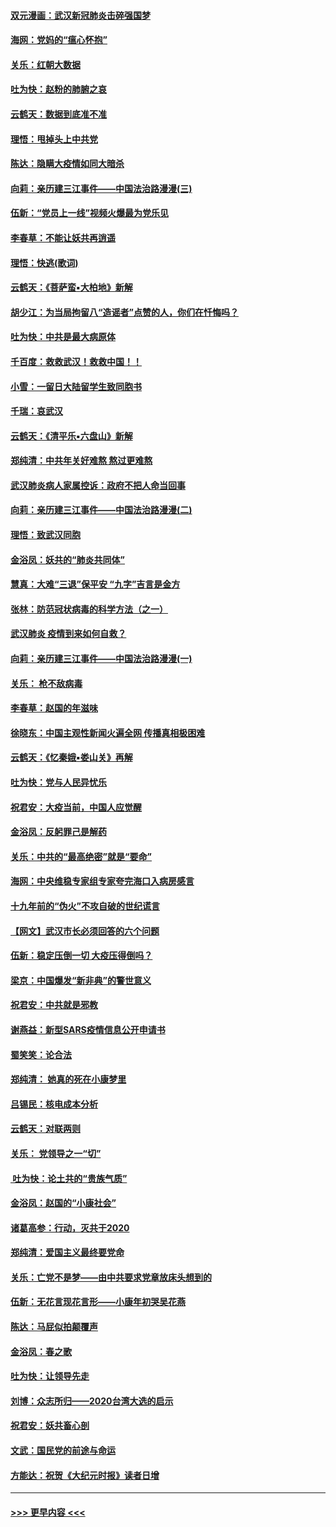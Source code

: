 #### [双元漫画：武汉新冠肺炎击碎强国梦](../pages/nsc993/n11843320.md?t=02051022) 
#### [海网：党妈的“瘟心怀抱”](../pages/nsc993/n11840740.md?t=02051022) 
#### [关乐：红朝大数据](../pages/nsc993/n11840675.md?t=02051022) 
#### [吐为快：赵粉的肺腑之哀](../pages/nsc993/n11840618.md?t=02051022) 
#### [云鹤天：数据到底准不准](../pages/nsc993/n11840325.md?t=02051022) 
#### [理悟：甩掉头上中共党](../pages/nsc993/n11838826.md?t=02051022) 
#### [陈达：隐瞒大疫情如同大暗杀](../pages/nsc993/n11838771.md?t=02051022) 
#### [向莉：亲历建三江事件——中国法治路漫漫(三)](../pages/nsc993/n11831825.md?t=02051022) 
#### [伍新：“党员上一线”视频火爆最为党乐见](../pages/nsc993/n11838200.md?t=02051022) 
#### [李春草：不能让妖共再逍遥](../pages/nsc993/n11838102.md?t=02051022) 
#### [理悟：快逃(歌词)](../pages/nsc993/n11838083.md?t=02051022) 
#### [云鹤天：《菩萨蛮▪大柏地》新解](../pages/nsc993/n11838059.md?t=02051022) 
#### [胡少江：为当局拘留八“造谣者”点赞的人，你们在忏悔吗？](../pages/nsc993/n11836801.md?t=02051022) 
#### [吐为快：中共是最大病原体](../pages/nsc993/n11836748.md?t=02051022) 
#### [千百度：救救武汉！救救中国！！](../pages/nsc993/n11836145.md?t=02051022) 
#### [小雪：一留日大陆留学生致同胞书](../pages/nsc993/n11834624.md?t=02051022) 
#### [千瑞：哀武汉](../pages/nsc993/n11833647.md?t=02051022) 
#### [云鹤天：《清平乐▪六盘山》新解](../pages/nsc993/n11833611.md?t=02051022) 
#### [郑纯清：中共年关好难熬 熬过更难熬](../pages/nsc993/n11833489.md?t=02051022) 
#### [武汉肺炎病人家属控诉：政府不把人命当回事](../pages/nsc993/n11833205.md?t=02051022) 
#### [向莉：亲历建三江事件——中国法治路漫漫(二)](../pages/nsc993/n11829102.md?t=02051022) 
#### [理悟：致武汉同胞](../pages/nsc993/n11831522.md?t=02051022) 
#### [金浴凤：妖共的“肺炎共同体”](../pages/nsc993/n11829448.md?t=02051022) 
#### [慧真：大难“三退”保平安 “九字”吉言是金方](../pages/nsc993/n11829501.md?t=02051022) 
#### [张林：防范冠状病毒的科学方法（之一）](../pages/nsc993/n11828618.md?t=02051022) 
#### [武汉肺炎 疫情到来如何自救？](../pages/nsc993/n11827632.md?t=02051022) 
#### [向莉：亲历建三江事件——中国法治路漫漫(一)](../pages/nsc993/n11827190.md?t=02051022) 
#### [关乐： 枪不敌病毒](../pages/nsc993/n11826746.md?t=02051022) 
#### [李春草：赵国的年滋味](../pages/nsc993/n11826321.md?t=02051022) 
#### [徐晓东：中国主观性新闻火遍全网 传播真相极困难](../pages/nsc993/n11826508.md?t=02051022) 
#### [云鹤天：《忆秦娥▪娄山关》再解](../pages/nsc993/n11824682.md?t=02051022) 
#### [吐为快：党与人民异忧乐](../pages/nsc993/n11824660.md?t=02051022) 
#### [祝君安：大疫当前，中国人应觉醒](../pages/nsc993/n11821946.md?t=02051022) 
#### [金浴凤：反躬罪己是解药](../pages/nsc993/n11820280.md?t=02051022) 
#### [关乐：中共的“最高绝密”就是“要命”](../pages/nsc993/n11816946.md?t=02051022) 
#### [海网：中央维稳专家组专家夸完海口入病房感言](../pages/nsc993/n11815138.md?t=02051022) 
#### [十九年前的“伪火”不攻自破的世纪谎言](../pages/nsc993/n11813238.md?t=02051022) 
#### [【网文】武汉市长必须回答的六个问题](../pages/nsc993/n11813848.md?t=02051022) 
#### [伍新：稳定压倒一切 大疫压得倒吗？](../pages/nsc993/n11812634.md?t=02051022) 
#### [梁京：中国爆发“新非典”的警世意义](../pages/nsc993/n11812554.md?t=02051022) 
#### [祝君安：中共就是邪教](../pages/nsc993/n11812431.md?t=02051022) 
#### [谢燕益：新型SARS疫情信息公开申请书](../pages/nsc993/n11808840.md?t=02051022) 
#### [蜀笑笑：论合法](../pages/nsc993/n11808064.md?t=02051022) 
#### [郑纯清： 她真的死在小康梦里](../pages/nsc993/n11806623.md?t=02051022) 
#### [吕锡民：核电成本分析](../pages/nsc993/n11806284.md?t=02051022) 
#### [云鹤天：对联两则](../pages/nsc993/n11805957.md?t=02051022) 
#### [关乐： 党领导之一“切”](../pages/nsc993/n11804505.md?t=02051022) 
#### [ 吐为快：论土共的“贵族气质”](../pages/nsc993/n11804490.md?t=02051022) 
#### [金浴凤：赵国的“小康社会”](../pages/nsc993/n11804452.md?t=02051022) 
#### [诸葛高参：行动，灭共于2020](../pages/nsc993/n11804120.md?t=02051022) 
#### [郑纯清：爱国主义最终要党命](../pages/nsc993/n11802197.md?t=02051022) 
#### [关乐：亡党不是梦——由中共要求党章放床头想到的](../pages/nsc993/n11802156.md?t=02051022) 
#### [伍新：无花言现花言形——小康年初哭吴花燕](../pages/nsc993/n11800044.md?t=02051022) 
#### [陈达：马屁似拍颠覆声](../pages/nsc993/n11800010.md?t=02051022) 
#### [金浴凤：春之歌](../pages/nsc993/n11797687.md?t=02051022) 
#### [吐为快：让领导先走](../pages/nsc993/n11797512.md?t=02051022) 
#### [刘博：众志所归——2020台湾大选的启示](../pages/nsc993/n11796878.md?t=02051022) 
#### [祝君安：妖共畜心剖](../pages/nsc993/n11794273.md?t=02051022) 
#### [文武：国民党的前途与命运](../pages/nsc993/n11794198.md?t=02051022) 
#### [方能达：祝贺《大纪元时报》读者日增](../pages/nsc993/n11793807.md?t=02051022) 

----
#### [ >>> 更早内容 <<< ](../indexes/nsc993-earlier.md)

